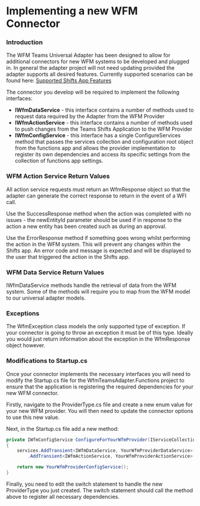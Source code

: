 # Implementing a new WFM Connector

### Introduction

The WFM Teams Universal Adapter has been designed to allow for additional connectors for new WFM systems to be developed and plugged in. In general the adapter project will not need updating provided the adapter supports all desired features. Currently supported scenarios can be found here: [Supported Shifts App Features](../README.md/#supported-shifts-app-features)

The connector you develop will be required to implement the following interfaces:

- **IWfmDataService** - this interface contains a number of methods used to request data required by the Adapter from the WFM Provider
- **IWfmActionService** - this interface contains a number of methods used to push changes from the Teams Shifts Application to the WFM Provider
- **IWfmConfigService** - this interface has a single ConfigureServices method that passes the services collection and configuration root object from the functions app and allows the provider implementation to register its own dependencies and access its specific settings from the collection of functions app settings.

### WFM Action Service Return Values

All action service requests must return an WfmResponse object so that the adapter can generate the correct response to return in the event of a WFI call. 

Use the SuccessResponse method when the action was completed with no issues - the newEntityId parameter should be used if in response to the action a new entity has been created such as during an approval.

Use the ErrorResponse method if something goes wrong whilst performing the action in the WFM system. This will prevent any changes within the Shifts app. An error code and message is expected and will be displayed to the user that triggered the action in the Shifts app.

### WFM Data Service Return Values

IWfmDataService methods handle the retrieval of data from the WFM system. Some of the methods will require you to map from the WFM model to our universal adapter models.

### Exceptions

The WfmException class models the only supported type of exception. If your connector is going to throw an exception it must be of this type. Ideally you would just return information about the exception in the WfmResponse object however.

### Modifications to Startup.cs

Once your connector implements the necessary interfaces you will need to modify the Startup.cs file for the WfmTeamsAdapter.Functions project to ensure that the application is registering the required dependencies for your new WFM connector.  

Firstly, navigate to the ProviderType.cs file and create a new enum value for your new WFM provider. You will then need to update the connector options to use this new value.

Next, in the Startup.cs file add a new method:

```c#
private IWfmConfigService ConfigureForYourWfmProvider(IServiceCollection services)
{
	services.AddTransient<IWfmDataService, YourWfmProviderDataService>()
    	.AddTransient<IWfmActionService, YourWfmProviderActionService>()

	return new YourWfmProviderConfigService();
}
```

 Finally, you need to edit the switch statement to handle the new ProviderType you just created. The switch statement should call the method above to register all necessary dependencies.